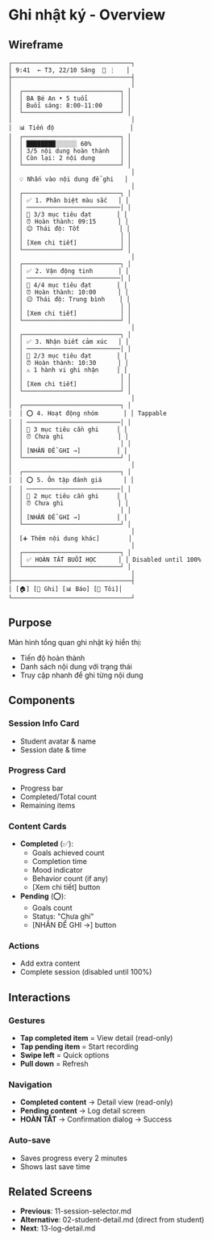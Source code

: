 # Ghi nhật ký - Overview

## Wireframe

```
┌─────────────────────────────────┐
│ 9:41  ← T3, 22/10 Sáng  💾 ⋮   │
├─────────────────────────────────┤
│                                 │
│  ┌───────────────────────────┐ │
│  │ BA Bé An • 5 tuổi         │ │
│  │ Buổi sáng: 8:00-11:00     │ │
│  └───────────────────────────┘ │
│                                 │
│  📊 Tiến độ                     │
│  ┌───────────────────────────┐ │
│  │ ████████░░░░░░ 60%        │ │
│  │ 3/5 nội dung hoàn thành   │ │
│  │ Còn lại: 2 nội dung       │ │
│  └───────────────────────────┘ │
│                                 │
│  💡 Nhấn vào nội dung để ghi   │
│                                 │
│  ┌───────────────────────────┐ │
│  │ ✅ 1. Phân biệt màu sắc   │ │
│  │ ──────────────────────────│ │
│  │ 🎯 3/3 mục tiêu đạt       │ │
│  │ ⏰ Hoàn thành: 09:15      │ │
│  │ 😊 Thái độ: Tốt           │ │
│  │                           │ │
│  │ [Xem chi tiết]            │ │
│  └───────────────────────────┘ │
│                                 │
│  ┌───────────────────────────┐ │
│  │ ✅ 2. Vận động tinh       │ │
│  │ ──────────────────────────│ │
│  │ 🎯 4/4 mục tiêu đạt       │ │
│  │ ⏰ Hoàn thành: 10:00      │ │
│  │ 😐 Thái độ: Trung bình    │ │
│  │                           │ │
│  │ [Xem chi tiết]            │ │
│  └───────────────────────────┘ │
│                                 │
│  ┌───────────────────────────┐ │
│  │ ✅ 3. Nhận biết cảm xúc   │ │
│  │ ──────────────────────────│ │
│  │ 🎯 2/3 mục tiêu đạt       │ │
│  │ ⏰ Hoàn thành: 10:30      │ │
│  │ ⚠️ 1 hành vi ghi nhận     │ │
│  │                           │ │
│  │ [Xem chi tiết]            │ │
│  └───────────────────────────┘ │
│                                 │
│  ┌───────────────────────────┐ │
│  │ ⭕ 4. Hoạt động nhóm       │ │ Tappable
│  │ ──────────────────────────│ │
│  │ 🎯 3 mục tiêu cần ghi     │ │
│  │ ⏰ Chưa ghi               │ │
│  │                           │ │
│  │ [NHẤN ĐỂ GHI →]          │ │
│  └───────────────────────────┘ │
│                                 │
│  ┌───────────────────────────┐ │
│  │ ⭕ 5. Ôn tập đánh giá      │ │
│  │ ──────────────────────────│ │
│  │ 🎯 2 mục tiêu cần ghi     │ │
│  │ ⏰ Chưa ghi               │ │
│  │                           │ │
│  │ [NHẤN ĐỂ GHI →]          │ │
│  └───────────────────────────┘ │
│                                 │
│  [➕ Thêm nội dung khác]        │
│                                 │
│  ┌───────────────────────────┐ │
│  │ ✅ HOÀN TẤT BUỔI HỌC      │ │ Disabled until 100%
│  └───────────────────────────┘ │
│                                 │
├─────────────────────────────────┤
│ [🏠] [📝 Ghi] [📊 Báo] [👤 Tôi]│
└─────────────────────────────────┘
```

## Purpose

Màn hình tổng quan ghi nhật ký hiển thị:

- Tiến độ hoàn thành
- Danh sách nội dung với trạng thái
- Truy cập nhanh để ghi từng nội dung

## Components

### Session Info Card

- Student avatar & name
- Session date & time

### Progress Card

- Progress bar
- Completed/Total count
- Remaining items

### Content Cards

- **Completed** (✅):
  - Goals achieved count
  - Completion time
  - Mood indicator
  - Behavior count (if any)
  - [Xem chi tiết] button
- **Pending** (⭕):
  - Goals count
  - Status: "Chưa ghi"
  - [NHẤN ĐỂ GHI →] button

### Actions

- Add extra content
- Complete session (disabled until 100%)

## Interactions

### Gestures

- **Tap completed item** = View detail (read-only)
- **Tap pending item** = Start recording
- **Swipe left** = Quick options
- **Pull down** = Refresh

### Navigation

- **Completed content** → Detail view (read-only)
- **Pending content** → Log detail screen
- **HOÀN TẤT** → Confirmation dialog → Success

### Auto-save

- Saves progress every 2 minutes
- Shows last save time

## Related Screens

- **Previous**: 11-session-selector.md
- **Alternative**: 02-student-detail.md (direct from student)
- **Next**: 13-log-detail.md
